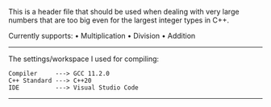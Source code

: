 This is a header file that should be used when dealing with very large numbers that are too big even for the largest integer types in C++. 

Currently supports:
 • Multiplication
 • Division
 • Addition
________________________________________________________
 The settings/workspace I used for compiling:

    Compiler     ---> GCC 11.2.0
    C++ Standard ---> C++20
    IDE          ---> Visual Studio Code
________________________________________________________
